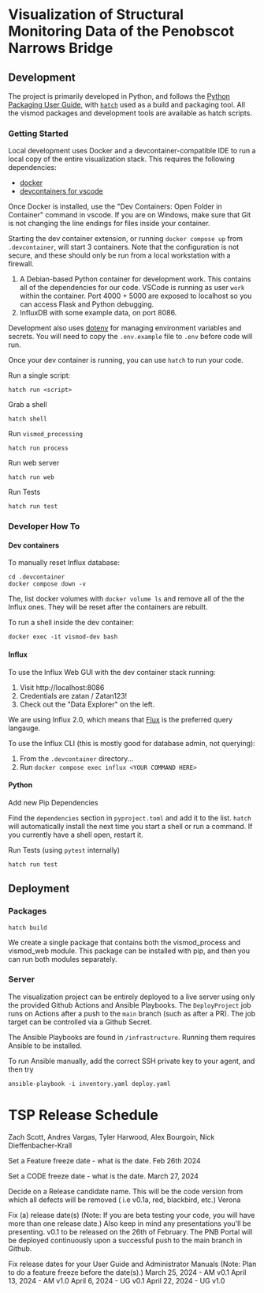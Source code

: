 # Visualization of Structural Monitoring Data of the Penobscot Narrows Bridge

## Development

The project is primarily developed in Python, and follows the 
[Python Packaging User Guide](https://packaging.python.org/en/latest/overview/),
with [`hatch`](https://hatch.pypa.io/latest/) used as a build and packaging tool.
All the vismod packages and development tools are available as hatch scripts.

### Getting Started

Local development uses Docker and a devcontainer-compatible IDE to run a local
copy of the entire visualization stack. This requires the following dependencies:

- [docker](https://docs.docker.com/get-docker/)
- [devcontainers for vscode](https://code.visualstudio.com/docs/devcontainers/containers)

Once Docker is installed, use the "Dev Containers: Open Folder in Container" command in
vscode. If you are on Windows, make sure that Git is not changing the line endings
for files inside your container.

Starting the dev container extension, or running `docker compose up` from `.devcontainer`,
will start 3 containers. Note that the configuration is not secure, and these should only be
run from a local workstation with a firewall.

1. A Debian-based Python container for development work. This contains all of the dependencies for our code. VSCode is running as user `work` within the container.
Port 4000 + 5000 are exposed to localhost so you can access Flask and Python debugging.
2. InfluxDB with some example data, on port 8086.

Development also uses [dotenv](https://dev.to/jakewitcher/using-env-files-for-environment-variables-in-python-applications-55a1)
for managing environment variables and secrets. You will need to copy the
`.env.example` file to `.env` before code will run.

Once your dev container is running, you can use `hatch` to run your code.

Run a single script:
```
hatch run <script>
```

Grab a shell
```
hatch shell
```

Run `vismod_processing`

```
hatch run process
```

Run web server

```
hatch run web
```

Run Tests
```
hatch run test
```

### Developer How To

#### Dev containers

To manually reset Influx database:

```
cd .devcontainer
docker compose down -v
```
The, list docker volumes with `docker volume ls` and remove all of the
the Influx ones. They will be reset after the containers are rebuilt.


To run a shell inside the dev container:

```
docker exec -it vismod-dev bash
```

#### Influx

To use the Influx Web GUI with the dev container stack running:

1. Visit http://localhost:8086
2. Credentials are zatan / Zatan123!
3. Check out the "Data Explorer" on the left.

We are using Influx 2.0, which means that [Flux](https://docs.influxdata.com/influxdb/v2/query-data/get-started/)
is the preferred query langauge.

To use the Influx CLI (this is mostly good for database admin, not querying):

1. From the `.devcontainer` directory...
2. Run `docker compose exec influx <YOUR COMMAND HERE>`


#### Python

Add new Pip Dependencies

Find the `dependencies` section in `pyproject.toml` and add it to the list.
`hatch` will automatically install the next time you start a shell or run
a command. If you currently have a shell open, restart it.

Run Tests (using `pytest` internally)

```
hatch run test
```

## Deployment

### Packages

```
hatch build
```

We create a single package that contains both the vismod_process and vismod_web
module. This package can be installed with pip, and then you can run both modules
separately.

### Server

The visualization project can be entirely deployed to a live server
using only the provided Github Actions and Ansible Playbooks. The `DeployProject`
job runs on Actions after a push to the `main` branch (such as after a PR).
The job target can be controlled via a Github Secret.

The Ansible Playbooks are found in `/infrastructure`. Running them requires
Ansible to be installed.

To run Ansible manually, add the correct SSH private key to your agent,
and then try

```
ansible-playbook -i inventory.yaml deploy.yaml
```


# TSP Release Schedule

Zach Scott, Andres Vargas, Tyler Harwood,	Alex Bourgoin, Nick Dieffenbacher-Krall

Set a Feature freeze date - what is the date.
Feb 26th 2024

Set a CODE freeze date - what is the date.
March 27, 2024

Decide on a Release candidate name. This will be the code version from which all defects will be removed ( i.e v0.1a, red, blackbird, etc.)
	Verona

Fix (a) release date(s)  (Note:  If you are beta testing your code, you will have more than one release date.) Also keep in mind any presentations you'll be presenting.
v0.1 to be released on the 26th of February.
The PNB Portal will be deployed continuously upon a successful push to the main branch in Github.

Fix release dates for your User Guide and Administrator Manuals  (Note:  Plan to do a feature freeze before the date(s).)
	March 25, 2024 - AM v0.1
	April 13, 2024 - AM v1.0
	April 6, 2024 - UG v0.1
	April 22, 2024 - UG v1.0

